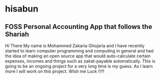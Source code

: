 # hisabun
FOSS Personal Accounting App that follows the Shariah
-----------------------------------------------------
Hi There My name is Mohammed Zakaria Ghojaria and I 
have recently started to learn computer programming
and computing in general and had the idea of making
an open source app that would auto-calculate certain
expenses, incomes and things such as zakat-payable 
automatically. This is going to be an ongoing project
for a very long time is my guess. As I learn more I
will work on this project. Wish me Luck !!!!!
